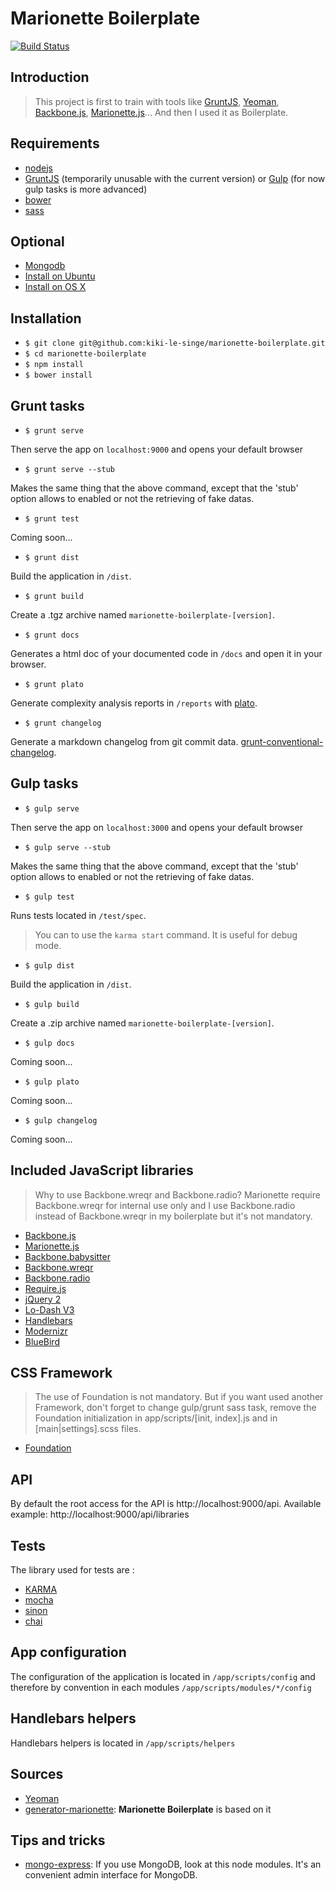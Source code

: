 # Marionette Boilerplate

[![Build Status](https://travis-ci.org/kiki-le-singe/marionette-boilerplate.svg?branch=master)](https://travis-ci.org/kiki-le-singe/marionette-boilerplate)

## Introduction

> This project is first to train with tools like [GruntJS](http://gruntjs.com/), [Yeoman](http://yeoman.io/), [Backbone.js](http://backbonejs.org/), [Marionette.js](http://marionettejs.com/)... And then I used it as Boilerplate.

## Requirements

 * [nodejs](http://nodejs.org/)
 * [GruntJS](http://gruntjs.com/) (temporarily unusable with the current version) or [Gulp](http://gulpjs.com/) (for now gulp tasks is more advanced)
 * [bower](http://bower.io/)
 * [sass](http://sass-lang.com/)

## Optional

 * [Mongodb](http://www.mongodb.org/)
  * [Install on Ubuntu](http://docs.mongodb.org/manual/tutorial/install-mongodb-on-ubuntu/)
  * [Install on OS X](http://docs.mongodb.org/manual/tutorial/install-mongodb-on-os-x/)

## Installation

* `$ git clone git@github.com:kiki-le-singe/marionette-boilerplate.git`
* `$ cd marionette-boilerplate`
* `$ npm install`
* `$ bower install`

## Grunt tasks

* `$ grunt serve`

Then serve the app on `localhost:9000` and opens your default browser

* `$ grunt serve --stub`

Makes the same thing that the above command, except that the 'stub' option allows to enabled or not the retrieving of fake datas.

* `$ grunt test`

Coming soon...

* `$ grunt dist`

Build the application in `/dist`.

* `$ grunt build`

Create a .tgz archive named `marionette-boilerplate-[version]`.

* `$ grunt docs`

Generates a html doc of your documented code in `/docs` and open it in your browser.

* `$ grunt plato`

Generate complexity analysis reports in `/reports` with [plato](https://github.com/es-analysis/plato).

* `$ grunt changelog`

Generate a markdown changelog from git commit data.
[grunt-conventional-changelog](https://www.npmjs.com/package/grunt-conventional-changelog).

## Gulp tasks

* `$ gulp serve`

Then serve the app on `localhost:3000` and opens your default browser

* `$ gulp serve --stub`

Makes the same thing that the above command, except that the 'stub' option allows to enabled or not the retrieving of fake datas.

* `$ gulp test`

Runs tests located in `/test/spec`.

> You can to use the `karma start` command. It is useful for debug mode.

* `$ gulp dist`

Build the application in `/dist`.

* `$ gulp build`

Create a .zip archive named `marionette-boilerplate-[version]`.

* `$ gulp docs`

Coming soon...

* `$ gulp plato`

Coming soon...

* `$ gulp changelog`

Coming soon...

## Included JavaScript libraries

 > Why to use Backbone.wreqr and Backbone.radio? Marionette require Backbone.wreqr for internal use only and I use Backbone.radio instead of Backbone.wreqr in my boilerplate but it's not mandatory.

 * [Backbone.js](http://backbonejs.org/)
 * [Marionette.js](http://marionettejs.com/)
 * [Backbone.babysitter](https://github.com/marionettejs/backbone.babysitter)
 * [Backbone.wreqr](https://github.com/marionettejs/backbone.wreqr)
 * [Backbone.radio](https://github.com/marionettejs/backbone.radio)
 * [Require.js](http://requirejs.org/)
 * [jQuery 2](http://jquery.com/)
 * [Lo-Dash V3](http://lodash.com/)
 * [Handlebars](http://handlebarsjs.com/)
 * [Modernizr](http://modernizr.com/)
 * [BlueBird](https://github.com/petkaantonov/bluebird)

## CSS Framework

> The use of Foundation is not mandatory. But if you want used another Framework, don't forget to change gulp/grunt sass task, remove the Foundation initialization in app/scripts/[init, index].js and in [main|settings].scss files.

* [Foundation](http://foundation.zurb.com/)

## API

By default the root access for the API is http://localhost:9000/api. Available example: http://localhost:9000/api/libraries

## Tests

The library used for tests are :

 * [KARMA](http://karma-runner.github.io/)
 * [mocha](http://visionmedia.github.io/mocha/)
 * [sinon](http://sinonjs.org/)
 * [chai](http://chaijs.com/)

## App configuration

The configuration of the application is located in `/app/scripts/config` and therefore by convention in each modules `/app/scripts/modules/*/config`

## Handlebars helpers

Handlebars helpers is located in `/app/scripts/helpers`

## Sources

 * [Yeoman](http://yeoman.io/)
 * [generator-marionette](https://github.com/mrichard/generator-marionette): **Marionette Boilerplate** is based on it

## Tips and tricks

 * [mongo-express](https://www.npmjs.org/package/mongo-express): If you use MongoDB, look at this node modules. It's an convenient admin interface for MongoDB.
